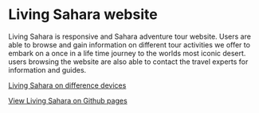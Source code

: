# Living Sahara website
Living Sahara is responsive and Sahara adventure tour website. Users are able to browse and gain information on different tour activities we offer to embark on a once in a life time journey to the worlds most iconic desert. users browsing the website are also able to contact the travel experts for information and guides.  

 [Living Sahara on difference devices](documentation/responsive-image.png) 

 [View Living Sahara on Github pages](https://riipon1.github.io/living-sahara/)







